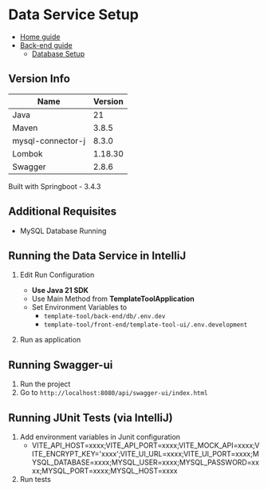 # Data Service Setup
- [Home guide](../../README.md)
- [Back-end guide](../README.md)
    - [Database Setup](../db/README.md)

## Version Info
| Name              | Version |
|-------------------|---------|
| Java              | 21      |
| Maven             | 3.8.5   |
| mysql-connector-j | 8.3.0   |
| Lombok            | 1.18.30 |
| Swagger           | 2.8.6   |

 Built with Springboot - 3.4.3  

 ## Additional Requisites
 - MySQL Database Running




## Running the Data Service in IntelliJ
1. Edit Run Configuration
    - **Use Java 21 SDK**
    - Use Main Method from **TemplateToolApplication**
    - Set Environment Variables to 
      - `template-tool/back-end/db/.env.dev`
      - `template-tool/front-end/template-tool-ui/.env.development`

2. Run as application

## Running Swagger-ui
1. Run the project
2. Go to `http://localhost:8080/api/swagger-ui/index.html`


## Running JUnit Tests (via IntelliJ)
1. Add environment variables in Junit configuration
   - VITE_API_HOST=xxxx;VITE_API_PORT=xxxx;VITE_MOCK_API=xxxx;VITE_ENCRYPT_KEY='xxxx';VITE_UI_URL=xxxx;VITE_UI_PORT=xxxx;MYSQL_DATABASE=xxxx;MYSQL_USER=xxxx;MYSQL_PASSWORD=xxxx;MYSQL_PORT=xxxx;MYSQL_HOST=xxxx
2. Run tests